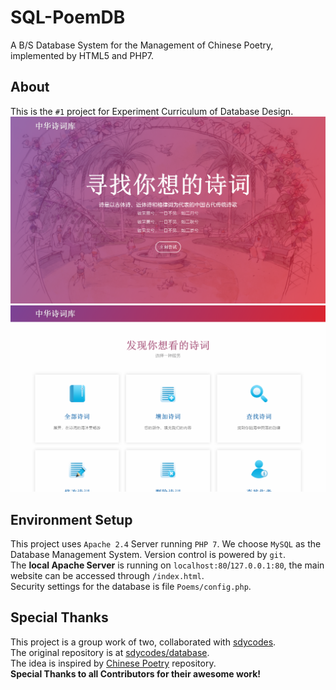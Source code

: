 # SQL-PoemDB
A B/S Database System for the Management of Chinese Poetry, implemented by HTML5 and PHP7.

## About
This is the `#1` project for Experiment Curriculum of Database Design. <br>
![Welcome Page](https://github.com/BXYMartin/SQL-PoemDB/blob/master/Images/Welcome.png)
![Index Page](https://github.com/BXYMartin/SQL-PoemDB/blob/master/Images/Function.png)

## Environment Setup
This project uses `Apache 2.4` Server running `PHP 7`. We choose `MySQL` as the Database Management System. Version control is powered by `git`. <br>
The **local Apache Server** is running on `localhost:80`/`127.0.0.1:80`, the main website can be accessed through `/index.html`. <br>
Security settings for the database is file `Poems/config.php`.

## Special Thanks
This project is a group work of two, collaborated with [sdycodes](https://github.com/sdycodes). <br>
The original repository is at [sdycodes/database](https://github.com/sdycodes/database). <br>
The idea is inspired by [Chinese Poetry](https://github.com/chinese-poetry/chinese-poetry) repository. <br>
**Special Thanks to all Contributors for their awesome work!**

